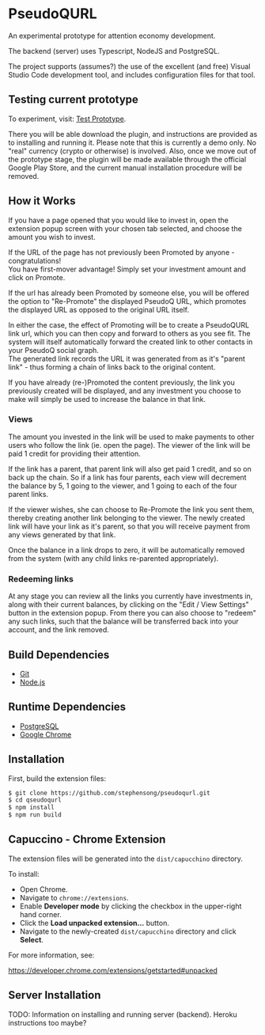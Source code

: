 # PseudoQURL

An experimental prototype for attention economy development.

The backend (server) uses Typescript, NodeJS and PostgreSQL.

The project supports (assumes?) the use of the excellent (and free) Visual Studio Code development tool,
and includes configuration files for that tool.

## Testing current prototype

To experiment, visit: [Test Prototype](https://pseudoqurl.herokuapp.com).

There you will be able download the plugin, and instructions are provided as to installing and running it.
Please note that this is currently a demo only.  No "real" currency (crypto or otherwise) is involved.  Also, once we move out of the prototype stage, the plugin will be made available through the official Google Play Store, and the current 
manual installation procedure will be removed.

## How it Works

If you have a page opened that you would like to invest in, open the extension popup screen with your
chosen tab selected, and choose the amount you wish to invest.  

If the URL of the page has not previously been Promoted by anyone - congratulations!  
You have first-mover advantage!  Simply set your investment amount and click on Promote.

If the url has already been Promoted by someone else, you will be offered the option to "Re-Promote" the
displayed PseudoQ URL, which promotes the displayed URL as opposed to the original URL itself.

In either the case, the effect of Promoting will be to create a PseudoQURL link url, which you can then copy
and forward to others as you see fit.  The system will itself automatically forward the created link to other contacts in your PseudoQ social graph.  
The generated link records the URL it was generated from as it's "parent link" - thus forming a chain of links back to the 
original content.

If you have already (re-)Promoted the content previously, the link you previously created will be displayed, 
and any investment you choose to make will simply be used to increase the balance in that link.

### Views

The amount you invested in the link will be used to make payments to other users who follow the link 
(ie. open the page). The viewer of the link will be paid 1 credit for providing their attention.  

If the link has a parent, that parent link will also get paid 1 credit, and so on back up the chain. So if a link
has four parents, each view will decrement the balance by 5, 1 going to the viewer, and 1 going to each of the four parent
links.

If the viewer wishes, she can choose to Re-Promote the link you sent them, thereby creating another link belonging to the viewer.  The newly created link will have your link as it's parent,  so that you will receive payment from any views generated by that link.

Once the balance in a link drops to zero, it will be automatically removed from the system 
(with any child links re-parented appropriately).

### Redeeming links

At any stage you can review all the links you currently have investments in, along with their current balances,
by clicking on the "Edit / View Settings" button in the extension popup.
From there you can also choose to "redeem" any such links, such that the balance will be transferred back into your account,
and the link removed.

## Build Dependencies

* [Git](https://git-scm.com/)
* [Node.js](https://nodejs.org/en/)

## Runtime Dependencies

* [PostgreSQL](https://www.postgresql.org/)
* [Google Chrome](https://www.google.com/chrome/index.html)

## Installation

First, build the extension files:

```sh
$ git clone https://github.com/stephensong/pseudoqurl.git
$ cd qseudoqurl
$ npm install
$ npm run build
```

## Capuccino - Chrome Extension

The extension files will be generated into the `dist/capucchino` directory.  

To install:
* Open Chrome.
* Navigate to `chrome://extensions`.
* Enable **Developer mode** by clicking the checkbox in the upper-right hand corner.
* Click the **Load unpacked extension...** button.
* Navigate to the newly-created `dist/capucchino` directory and click **Select**.

For more information, see:

https://developer.chrome.com/extensions/getstarted#unpacked

## Server Installation

TODO:  Information on installing and running server (backend).  Heroku instructions too maybe?


